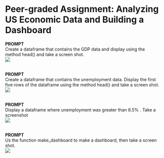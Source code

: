 # Peer-graded Assignment: Analyzing US Economic Data and Building a Dashboard

<b>PROMPT</b></br>
Create a dataframe that contains the GDP data and display using the method head() and take a screen shot.</br>
<img src="https://github.com/ShafayetB/Coursera/blob/master/IBM-Data-Science-Professional-Certificate/Python%20for%20Data%20Science%20and%20AI/Peer-graded%20Assignment/Q.1.PNG"></br></br>

<b>PROMPT</b></br>
Create a dataframe that contains the unemployment data. Display the first five rows of the dataframe using the method head() and take a screen shot.</br>
<img src="https://github.com/ShafayetB/Coursera/blob/master/IBM-Data-Science-Professional-Certificate/Python%20for%20Data%20Science%20and%20AI/Peer-graded%20Assignment/Q.2.PNG"></br></br>

<b>PROMPT</b></br>
Display a dataframe where unemployment was greater than 8.5% . Take a screenshot </br>
<img src="https://github.com/ShafayetB/Coursera/blob/master/IBM-Data-Science-Professional-Certificate/Python%20for%20Data%20Science%20and%20AI/Peer-graded%20Assignment/Q.3.PNG"></br></br>

<b>PROMPT</b></br>
Us the function make_dashboard to make a dashboard, then take a screen shot. </br>
<img src="https://github.com/ShafayetB/Coursera/blob/master/IBM-Data-Science-Professional-Certificate/Python%20for%20Data%20Science%20and%20AI/Peer-graded%20Assignment/Q.4-Use%20the%20function%20make_dashboard%20to%20make%20a%20dashboard.png">

